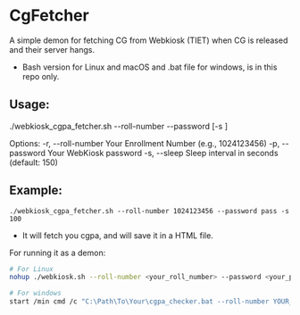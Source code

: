 # CgFetcher
A simple demon for fetching CG from Webkiosk (TIET) when CG is released and their server hangs.
- Bash version for Linux and macOS and .bat file for windows, is in this repo only.

## Usage: 
./webkiosk_cgpa_fetcher.sh --roll-number <num> --password <pass> [-s <seconds>]

Options:
  -r, --roll-number   Your Enrollment Number (e.g., 1024123456)
  -p, --password      Your WebKiosk password
  -s, --sleep         Sleep interval in seconds (default: 150)

## Example: 
```
./webkiosk_cgpa_fetcher.sh --roll-number 1024123456 --password pass -s 100
```
- It will fetch you cgpa, and will save it in a HTML file.

For running it as a demon: 
```bash
# For Linux
nohup ./webkiosk.sh --roll-number <your_roll_number> --password <your_password> &

# For windows
start /min cmd /c "C:\Path\To\Your\cgpa_checker.bat --roll-number YOUR_ROLL_NUMBER --password YOUR_PASSWORD"
```
